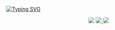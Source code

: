 [![Typing SVG](https://readme-typing-svg.herokuapp.com/?color=CBDFED&size=35&center=true&vCenter=true&width=1000&lines=Projeto+Clínica+Estética+;Alunos:+Letícia,+joão,+Kauan,+Emily+e+Sarah.+;Be+Welcome!+:%29)](https://git.io/typing-svg)

<div align="center">
  <a href="Projeto Site Clínica Estética" target="_blank"><img src="https://img.shields.io/badge/-Site-%230077B5?style=for-the-badge&logo=site&logoColor=white" style="border-radius: 4px" target="_blank"></a>
  <a href="https://www.figma.com/file/AsyqBSFvNkSN8ZIIzuKlQ2/Cl%C3%ADnica-Est%C3%A9tica?type=design&t=1ZkGzKG2SFcM01Rr-6" target="_blank"><img src="https://img.shields.io/badge/-figma-%23E4405F?style=for-the-badge&logo=figma&logoColor=white"style="border-radius: 4px"</a>
    <a href="https://drive.google.com/drive/folders/1XUSfrSd561TWogkcoHpNpr64Xzq9lYGB" target="_blank"><img src="https://img.shields.io/badge/-Apresentação-%230077B5?style=for-the-badge&logo=gravacao&logoColor=white" style="border-radius: 4px" target="_blank"></a> 
  </div>
